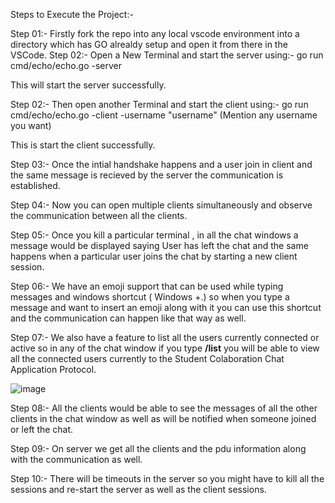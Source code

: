 Steps to Execute the Project:-

Step 01:- Firstly fork the repo into any local vscode environment into a directory which has GO alrealdy setup and open it from there in the VSCode.
Step 02:- Open a New Terminal and start the server using:-
      go run cmd/echo/echo.go -server

This will start the server successfully.

Step 02:- Then open another Terminal and start the client using:-
go run cmd/echo/echo.go -client -username "username" (Mention any username you want)

This is start the client successfully.

Step 03:- Once the intial handshake happens and a user join in client and the same message is recieved by the server the communication is established.

Step 04:- Now you can open multiple clients simultaneously and observe the communication between all the clients.

Step 05:- Once you kill a particular terminal , in all the chat windows a message would be displayed saying User has left the chat and the same happens when a particular user joins the chat by starting a new client session.

Step 06:- We have an emoji support that can be used while typing messages and windows shortcut ( Windows +.) so when you type a message and want to insert an emoji along with it you can use this shortcut and the communication can happen like that way as well.

Step 07:- We also have a feature to list all the users currently connected or active so in any of the chat window if you type **/list** you will be able to view all the connected users currently to the Student Colaboration Chat Application Protocol.

![image](https://github.com/rohitaragde/Collaborative-Chat-Application-QUIC/assets/32512875/b93d2e19-617d-4008-aa27-eb98ffcb9280)

Step 08:- All the clients would be able to see the messages of all the other clients in the chat window as well as will be notified when someone joined or left the chat.

Step 09:- On server we get all the clients and the pdu information along with the communication as well.

Step 10:- There will be timeouts in the server so you might have to kill all the sessions and re-start the server as well as the client sessions.




